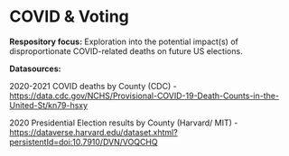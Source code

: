 # COVID & Voting


**Respository focus:**
Exploration into the potential impact(s) of disproportionate COVID-related deaths on future US elections.

**Datasources:**

2020-2021 COVID deaths by County (CDC) - 
https://data.cdc.gov/NCHS/Provisional-COVID-19-Death-Counts-in-the-United-St/kn79-hsxy

2020 Presidential Election results by County (Harvard/ MIT) - 
https://dataverse.harvard.edu/dataset.xhtml?persistentId=doi:10.7910/DVN/VOQCHQ
